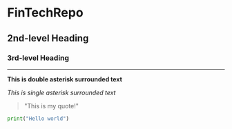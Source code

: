 # FinTechRepo

## 2nd-level Heading

### 3rd-level Heading

---

**This is double asterisk surrounded text**

*This is single asterisk surrounded text*

> "This is my quote!"


```python
print("Hello world")
```
